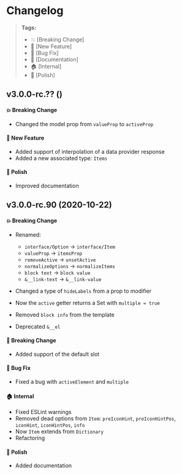 Changelog
=========

> **Tags:**
> - :boom:       [Breaking Change]
> - :rocket:     [New Feature]
> - :bug:        [Bug Fix]
> - :memo:       [Documentation]
> - :house:      [Internal]
> - :nail_care:  [Polish]

## v3.0.0-rc.?? ()

#### :boom: Breaking Change

* Changed the model prop from `valueProp` to `activeProp`

#### :rocket: New Feature

* Added support of interpolation of a data provider response
* Added a new associated type: `Items`

#### :nail_care: Polish

* Improved documentation

## v3.0.0-rc.90 (2020-10-22)

#### :boom: Breaking Change

* Renamed:
  * `interface/Option` -> `interface/Item`
  * `valueProp` -> `itemsProp`
  * `removeActive` -> `unsetActive`
  * `normalizeOptions` -> `normalizeItems`
  * `block text` -> `block value`
  * `&__link-text` -> `&__link-value`

* Changed a type of `hideLabels` from a prop to modifier
* Now the `active` getter returns a Set with `multiple = true`
* Removed `block info` from the template
* Deprecated `&__el`

#### :rocket: Breaking Change

* Added support of the default slot

#### :bug: Bug Fix

* Fixed a bug with `activeElement` and `multiple`

#### :house: Internal

* Fixed ESLint warnings
* Removed dead options from `Item`: `preIconHint`, `preIconHintPos`, `iconHint`, `iconHintPos`, `info`
* Now `Item` extends from `Dictionary`
* Refactoring

#### :nail_care: Polish

* Added documentation
